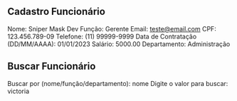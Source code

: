 ## Cadastro Funcionário
Nome: Sniper Mask Dev
Função: Gerente
Email: teste@email.com
CPF: 123.456.789-09
Telefone: (11) 99999-9999
Data de Contratação (DD/MM/AAAA): 01/01/2023
Salário: 5000.00
Departamento: Administração

## Buscar Funcionário
Buscar por (nome/função/departamento): nome
Digite o valor para buscar: victoria
